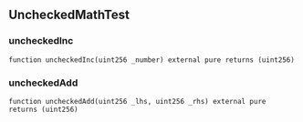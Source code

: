 ## UncheckedMathTest

### uncheckedInc

```solidity
function uncheckedInc(uint256 _number) external pure returns (uint256)
```

### uncheckedAdd

```solidity
function uncheckedAdd(uint256 _lhs, uint256 _rhs) external pure returns (uint256)
```

